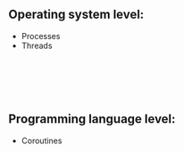 <div class="grid grid-cols-2 gap-x-4">

<h2> Operating system level:</h2>

- Processes
- Threads

</div>

<br>
<br>
<br>
<br>

<div class="grid grid-cols-2 gap-x-4">

<v-click>

<h2> Programming language level:</h2>

- Coroutines

</v-click>

</div>

<style>
font-size: 24px;
</style>
